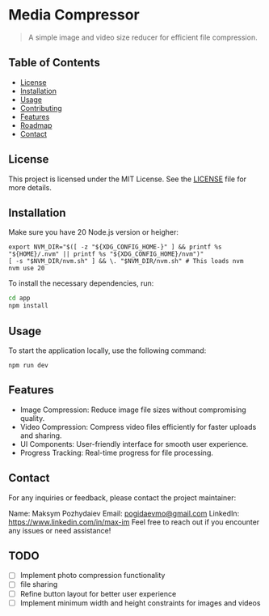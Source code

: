 # Media Compressor
> A simple image and video size reducer for efficient file compression.

## Table of Contents
- [License](#license)
- [Installation](#installation)
- [Usage](#usage)
- [Contributing](#contributing)
- [Features](#features)
- [Roadmap](#roadmap)
- [Contact](#contact)

## License
This project is licensed under the MIT License. See the [LICENSE](LICENSE) file for more details.

## Installation

Make sure you have 20 Node.js version or heigher:
```
export NVM_DIR="$([ -z "${XDG_CONFIG_HOME-}" ] && printf %s "${HOME}/.nvm" || printf %s "${XDG_CONFIG_HOME}/nvm")"
[ -s "$NVM_DIR/nvm.sh" ] && \. "$NVM_DIR/nvm.sh" # This loads nvm
nvm use 20
```

To install the necessary dependencies, run:

```bash
cd app
npm install
```

## Usage
To start the application locally, use the following command:

```
npm run dev
```

## Features
- Image Compression: Reduce image file sizes without compromising quality.
- Video Compression: Compress video files efficiently for faster uploads and sharing.
- UI Components: User-friendly interface for smooth user experience.
- Progress Tracking: Real-time progress for file processing.

 
## Contact
For any inquiries or feedback, please contact the project maintainer:

Name: Maksym Pozhydaiev
Email: pogidaevmo@gmail.com
LinkedIn: https://www.linkedin.com/in/max-im
Feel free to reach out if you encounter any issues or need assistance! 


## TODO
- [ ] Implement photo compression functionality
- [ ] file sharing
- [ ] Refine button layout for better user experience
- [ ] Implement minimum width and height constraints for images and videos

